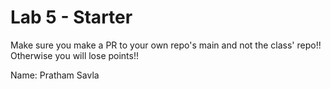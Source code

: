 # Lab 5 - Starter
Make sure you make a PR to your own repo's main and not the class' repo!! Otherwise you will lose points!!

Name: Pratham Savla

